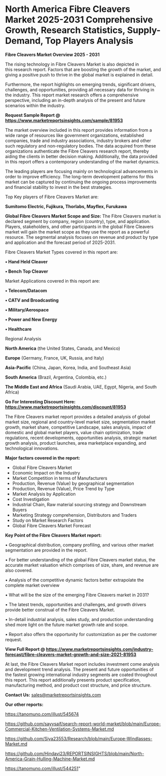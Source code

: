 # North America Fibre Cleavers Market 2025-2031 Comprehensive Growth, Research Statistics, Supply-Demand,  Top Players Analysis

<Strong> Fibre Cleavers Market Overview 2025 - 2031</strong>

The rising technology in Fibre Cleavers Market is also depicted in this research report. Factors that are boosting the growth of the market, and giving a positive push to thrive in the global market is explained in detail.

Furthermore, the report highlights on emerging trends, significant drivers, challenges, and opportunities, providing all necessary data for thriving in the industry. This report market research offers a comprehensive perspective, including an in-depth analysis of the present and future scenarios within the industry.

<strong>Request Sample Report @ <a href=https://www.marketreportsinsights.com/sample/81953>https://www.marketreportsinsights.com/sample/81953</a></strong>

The market overview included in this report provides information from a wide range of resources like government organizations, established companies, trade and industry associations, industry brokers and other such regulatory and non-regulatory bodies. The data acquired from these organizations authenticate the Fibre Cleavers research report, thereby aiding the clients in better decision making. Additionally, the data provided in this report offers a contemporary understanding of the market dynamics.

The leading players are focusing mainly on technological advancements in order to improve efficiency. The long-term development patterns for this market can be captured by continuing the ongoing process improvements and financial stability to invest in the best strategies.

Top Key players of Fibre Cleavers Market are:

<strong>Sumitomo Electric, Fujikura, Thorlabs, Mayflex, Furukawa</strong>

<strong><b>Global Fibre Cleavers Market Scope and Size:</b></strong>
The Fibre Cleavers market is declared segment by company, region (country), type, and application. Players, stakeholders, and other participants in the global Fibre Cleavers market will gain the market scope as they use the report as a powerful resource. The segmental analysis focuses on revenue and product by type and application and the forecast period of 2025-2031.

Fibre Cleavers Market Types covered in this report are:

<strong>• Hand Held Cleaver

• Bench Top Cleaver</strong>

Market Applications covered in this report are:

<strong>• Telecom/Datacom

• CATV and Broadcasting

• Military/Aerospace

• Power and New Energy

• Healthcare</strong> 

Regional Analysis

<strong>North America</strong> (the United States, Canada, and Mexico)

<strong>Europe</strong> (Germany, France, UK, Russia, and Italy)

<strong>Asia-Pacific</strong> (China, Japan, Korea, India, and Southeast Asia)

<strong>South America</strong> (Brazil, Argentina, Colombia, etc.)

<strong>The Middle East and Africa</strong> (Saudi Arabia, UAE, Egypt, Nigeria, and South Africa)

<strong>Go For Interesting Discount Here: <a href=https://www.marketreportsinsights.com/discount/81953>https://www.marketreportsinsights.com/discount/81953</a></strong>

The Fibre Cleavers market report provides a detailed analysis of global market size, regional and country-level market size, segmentation market growth, market share, competitive Landscape, sales analysis, impact of domestic and global market players, value chain optimization, trade regulations, recent developments, opportunities analysis, strategic market growth analysis, product launches, area marketplace expanding, and technological innovations.

<strong><b>Major factors covered in the report:</b></strong>
<ul>
  <li>Global Fibre Cleavers Market </li>
  <li>Economic Impact on the Industry</li>
  <li>Market Competition in terms of Manufacturers</li>
  <li>Production, Revenue (Value) by geographical segmentation</li>
  <li>Production, Revenue (Value), Price Trend by Type</li>
  <li>Market Analysis by Application</li>
  <li>Cost Investigation</li>
  <li>Industrial Chain, Raw material sourcing strategy and Downstream Buyers</li>
  <li>Marketing Strategy comprehension, Distributors and Traders</li>
  <li>Study on Market Research Factors</li>
  <li>Global Fibre Cleavers Market Forecast</li>
</ul>

<strong><b>Key Point of the Fibre Cleavers Market report:</b></strong>

• Geographical distribution, company profiling, and various other market segmentation are provided in the report.

• For better understanding of the global Fibre Cleavers market status, the accurate market valuation which comprises of size, share, and revenue are also covered.

• Analysis of the competitive dynamic factors better extrapolate the complete market overview

• What will be the size of the emerging Fibre Cleavers market in 2031?

• The latest trends, opportunities and challenges, and growth drivers provide better construal of the Fibre Cleavers Market.

• In-detail industrial analysis, sales study, and production understanding shed more light on the future market growth rate and scope.

• Report also offers the opportunity for customization as per the customer request.

<strong><b>View Full Report @ <a href=https://www.marketreportsinsights.com/industry-forecast/fibre-cleavers-market-growth-and-size-2021-81953>https://www.marketreportsinsights.com/industry-forecast/fibre-cleavers-market-growth-and-size-2021-81953</a></b></strong>


At last, the Fibre Cleavers Market report includes investment come analysis and development trend analysis. The present and future opportunities of the fastest growing international industry segments are coated throughout this report. This report additionally presents product specification, manufacturing method, and product cost structure, and price structure.

<strong>Contact Us:</strong>
sales@marketreportsinsights.com

<strong>Our other reports:</strong>

<a href=https://tanomuno.com/illust/545674>https://tanomuno.com/illust/545674</a>

<a href=https://github.com/sayysaif/search-report-world-market/blob/main/Europe-Commercial-Kitchen-Ventilation-Systems-Market.md>https://github.com/sayysaif/search-report-world-market/blob/main/Europe-Commercial-Kitchen-Ventilation-Systems-Market.md</a>

<a href=https://github.com/Siya23553/Research/blob/main/Europe-Windlasses-Market.md>https://github.com/Siya23553/Research/blob/main/Europe-Windlasses-Market.md</a>

<a href=https://github.com/Hindavi23/REPORTSINSIGHTS/blob/main/North-America-Grain-Hulling-Machine-Market.md>https://github.com/Hindavi23/REPORTSINSIGHTS/blob/main/North-America-Grain-Hulling-Machine-Market.md</a>

<a href=https://tanomuno.com/illust/544251>https://tanomuno.com/illust/544251</a>"
